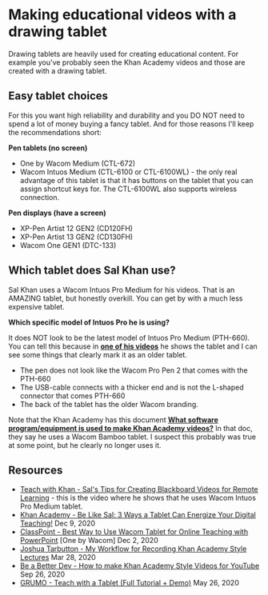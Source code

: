 # Making educational videos with a drawing tablet

Drawing tablets are heavily used for creating educational content. For example you've probably seen the Khan Academy videos and those are created with a drawing tablet.

## Easy tablet choices

For this you want high reliability and durability and you DO NOT need to spend a lot of money buying a fancy tablet. And for those reasons I'll keep the recommendations short:

**Pen tablets (no screen)**

* One by Wacom Medium (CTL-672)
* Wacom Intuos Medium (CTL-6100 or CTL-6100WL) - the only real advantage of this tablet is that it has buttons on the tablet that you can assign shortcut keys for. The CTL-6100WL also supports wireless connection.

**Pen displays (have a screen)**

* XP-Pen Artist 12 GEN2 (CD120FH)
* XP-Pen Artist 13 GEN2 (CD130FH)
* Wacom One GEN1 (DTC-133)

## Which tablet does Sal Khan use?

Sal Khan uses a Wacom Intuos Pro Medium for his videos. That is an AMAZING tablet, but honestly overkill. You can get by with a much less expensive tablet.

**Which specific model of Intuos Pro he is using?**

It does NOT look to be the latest model of Intuos Pro Medium (PTH-660). You can tell this because in [**one of his videos**](https://www.youtube.com/watch?v=qcqPMKAVM04) he shows the tablet and I can see some things that clearly mark it as an older tablet.

* The pen does not look like the Wacom Pro Pen 2 that comes with the PTH-660
* The USB-cable connects with a thicker end and is not the L-shaped connector that comes PTH-660&#x20;
* The back of the tablet has the older Wacom branding.&#x20;

Note that the Khan Academy has this document [**What software program/equipment is used to make Khan Academy videos?**](https://support.khanacademy.org/hc/en-us/articles/202483430-What-software-program-equipment-is-used-to-make-Khan-Academy-videos) In that doc, they say he uses a Wacom Bamboo tablet. I suspect this probably was true at some point, but he clearly no longer uses it.&#x20;

## Resources

* [Teach with Khan - Sal's Tips for Creating Blackboard Videos for Remote Learning](https://www.youtube.com/watch?v=qcqPMKAVM04) - this is the video where he shows that he uses Wacom Intuos Pro Medium tablet.
* [Khan Academy - Be Like Sal: 3 Ways a Tablet Can Energize Your Digital Teaching!](https://www.youtube.com/watch?v=ITsSBEkEo0c) Dec 9, 2020
* [ClassPoint - Best Way to Use Wacom Tablet for Online Teaching with PowerPoint](https://www.youtube.com/watch?v=HV9BVNpwtZs) \[One by Wacom] Dec 2, 2020
* [Joshua Tarbutton - My Workflow for Recording Khan Academy Style Lectures](https://www.youtube.com/watch?v=i\_YvA5quXMY) Mar 28, 2020
* [Be a Better Dev - How to make Khan Academy Style Videos for YouTube](https://www.youtube.com/watch?v=6Fk9xDpJhvk\&pp=ygUlaG93IHRvIG1ha2Uga2hhbiBhY2FkZW15IHN0eWxlIHZpZGVvcw%3D%3D) Sep 26, 2020&#x20;
* [GRUMO - Teach with a Tablet (Full Tutorial + Demo)](https://www.youtube.com/watch?v=S3rYfgm0Asw) May 26, 2020





